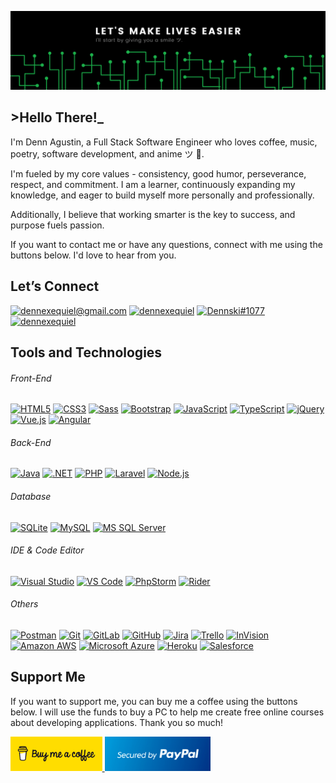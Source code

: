 ![Let's make lives easier](./Banner.png)

## >Hello There!_
I'm Denn Agustin, a Full Stack Software Engineer who loves coffee, music, poetry, software development, and anime ツ 🤍. 

I'm fueled by my core values - consistency, good humor, perseverance, respect, and commitment. I am a learner, continuously expanding my knowledge, and eager to build myself more personally and professionally.

Additionally, I believe that working smarter is the key to success, and purpose fuels passion.

If you want to contact me or have any questions, connect with me using the buttons below. I'd love to hear from you.



## Let’s Connect
[![dennexequiel@gmail.com](https://img.shields.io/badge/%2Fdennexequiel@gmail.com-Gmail-%23EA4335?style=flat-square&logo=gmail)](mailto:dennexequiel@gmail.com)
[![dennexequiel](https://img.shields.io/badge/%2Fdennexequiel-LinkedIn-%230E76A8?style=flat-square&logo=linkedin)](https://linkedin.com/in/dennexequiel)
[![Dennski#1077](https://img.shields.io/badge/Dennski%231077-Discord-5865F2?style=flat-square&logo=discord)](https://discord.com/users/542524926519803914)
[![dennexequiel](https://img.shields.io/badge/%2Fdennexequiel-Trailblazer.me-%2317A0DB?style=flat-square&logo=salesforce)](https://trailblazer.me/id/dennexequiel)



## Tools and Technologies
###### Front-End
[![HTML5](https://img.shields.io/badge/-HTML5-E34F26?style=flat-square&logo=html5&logoColor=white)](#)
[![CSS3](https://img.shields.io/badge/-CSS3-1572B6?style=flat-square&logo=css3)](#)
[![Sass](https://img.shields.io/badge/-Sass-%23CC6699?style=flat-square&logo=sass&logoColor=white)](#)
[![Bootstrap](https://img.shields.io/badge/-Bootstrap-563D7C?style=flat-square&logo=bootstrap)](#)
[![JavaScript](https://img.shields.io/badge/-JavaScript-2e2e2e?style=flat-square&logo=javascript&logoColor=%23f0db4f%20)](#)
[![TypeScript](https://img.shields.io/badge/-TypeScript-007ACC?style=flat-square&logo=typescript&logoColor=white)](#)
[![jQuery](https://img.shields.io/badge/-jQuery-E5E5E5?style=flat-square&logo=jquery&logoColor=%230769AD)](#)
[![Vue.js](https://img.shields.io/badge/-Vue.js-2e2e2e?style=flat-square&logo=vue.js)](#)
[![Angular](https://img.shields.io/badge/-Angular-DD0031?style=flat-square&logo=angular)](#)

###### Back-End
[![Java](https://img.shields.io/badge/-Java-007396?style=flat-square&logo=java&logoColor=white)](#)
[![.NET](https://img.shields.io/badge/-.NET-%238E44AD%20?style=flat-square&logoColor=white)](#)
[![PHP](https://img.shields.io/badge/-PHP-%23474A8A?style=flat-square&logo=php&logoColor=white)](#)
[![Laravel](https://img.shields.io/badge/-Laravel-%23fb503b%20?style=flat-square&logo=laravel&logoColor=white)](#)
[![Node.js](https://img.shields.io/badge/-Node.js-2e2e2e?style=flat-square&logo=Node.js)](#)

###### Database
[![SQLite](https://img.shields.io/badge/-SQLite-E5E5E5?style=flat-square&logo=sqlite&logoColor=%23044a64)](#)
[![MySQL](https://img.shields.io/badge/-MySQL-2e2e2e?style=flat-square&logo=mysql&logoColor=white)](#)
[![MS SQL Server](https://img.shields.io/badge/-MS%20SQL%20Server-CC2927?style=flat-square&logo=microsoft-sql-server&logoColor=white)](#)

###### IDE & Code Editor
[![Visual Studio](https://img.shields.io/badge/-Visual%20Studio-%238E44AD%20?style=flat-square&logo=visual-studio&logoColor=white)](#)
[![VS Code](https://img.shields.io/badge/-VS%20Code-007ACC?style=flat-square&logo=visual-studio-code&logoColor=white)](#)
[![PhpStorm](https://img.shields.io/badge/-PhpStorm-E5E5E5?style=flat-square&logo=phpstorm&logoColor=black)](#)
[![Rider](https://img.shields.io/badge/-Rider-E5E5E5?style=flat-square&logo=rider&logoColor=black)](#)

###### Others
[![Postman](https://img.shields.io/badge/-POSTMAN-2e2e2e?style=flat-square&logo=postman)](#)
[![Git](https://img.shields.io/badge/-Git-E5E5E5?style=flat-square&logo=git)](#)
[![GitLab](https://img.shields.io/badge/-GitLab-FCA121?style=flat-square&logo=gitlab)](#)
[![GitHub](https://img.shields.io/badge/-GitHub-2e2e2e?style=flat-square&logo=github)](#)
[![Jira](https://img.shields.io/badge/-Jira-%230052CC%20?style=flat-square&logo=jira-software&logoColor=white)](#)
[![Trello](https://img.shields.io/badge/-Trello-%230052CC%20?style=flat-square&logo=trello&logoColor=white)](#)
[![InVision](https://img.shields.io/badge/-InVision-E5E5E5?style=flat-square&logo=invision&logoColor=%23ff3366)](#)
[![Amazon AWS](https://img.shields.io/badge/Amazon%20AWS-232F3E?style=flat-square&logo=amazon-aws)](#)
[![Microsoft Azure](https://img.shields.io/badge/Microsoft%20Azure-%23008AD7%20?style=flat-square&logo=microsoft-azure)](#)
[![Heroku](https://img.shields.io/badge/-Heroku-430098?style=flat-square&logo=heroku)](#)
[![Salesforce](https://img.shields.io/badge/-Salesforce-E5E5E5?style=flat-square&logo=salesforce&logoColor=%2317A0DB)](#)



## Support Me
If you want to support me, you can buy me a coffee using the buttons below. I will use the funds to buy a PC to help me create free online courses about developing applications. Thank you so much!

<a href="https://www.buymeacoffee.com/dennexequiel"> 
    <img src="./buymeacofee.svg" height="55" width="" alt="Buy Denn a Coffee"/>
</a>

<a href="https://www.paypal.com/donate?hosted_button_id=W967UQ5XBG6XE"> 
    <img src="./paypal.png" height="55"  alt="Buy Denn a Coffee Using PayPal"/>
</a>
